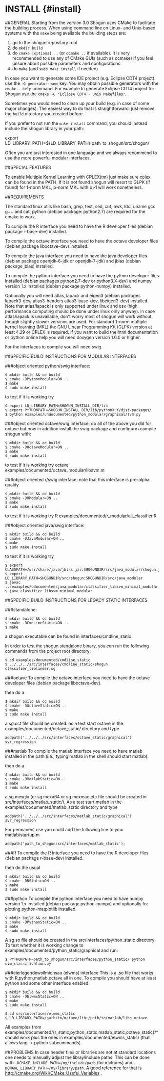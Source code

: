 INSTALL   {#install}
=======

##GENERAL
Starting from the version 3.0 Shogun uses CMake to facilitate
the building process. When using command line on Linux- and Unix-based
systems with the `make` being available the building steps are:

1. go to the shogun repository root
2. do `mkdir build`
3. do `cmake [options] ..` (or `ccmake ..` if available). It is very
recommended to use any of CMake GUIs (such as ccmake) if you feel unsure
about possible parameters and configurations.
4. do `make` (and `sudo make install` if needed)

In case you want to generate some IDE project (e.g. Eclipse CDT4 project)
use the `-G generator-name` key. You may obtain possible generators with
the `cmake --help` command. For example to generate Eclipse CDT4 project
for Shogun use the `cmake -G "Eclipse CDT4 - Unix Makefiles"`.

Sometimes you would need to clean up your build (e.g. in case of some major
changes). The easiest way to do that is straightforward:
just remove the `build` directory you created before.

If you prefer to not run the `make install` command, you should
instead include the shogun library in your path:

export LD_LIBRARY_PATH=${LD_LIBRARY_PATH}:path_to_shogun/src/shogun/

Often you are just interested in one language and we always recommend to
use the more powerful modular interfaces.

##SPECIAL FEATURES

To enable Multiple Kernel Learning with CPLEX(tm) just make sure cplex can
be found in the PATH. If it is not found shogun will resort to GLPK (if found)
for 1-norm MKL, p-norm MKL with p>1 will work nonetheless.

##REQUIREMENTS

The standard linux utils like bash, grep, test, sed, cut, awk, ldd, uname gcc
g++ and cat, python (debian package: python2.7) are required
for the cmake to work.

To compile the R interface you need to have the R developer files
(debian package r-base-dev) installed.

To compile the octave interface you need to have the octave developer files
(debian package liboctave-dev) installed.

To compile the java interface you need to have the java developer files
(debian package openjdk-6-jdk or openjdk-7-jdk) and jblas (debian package
jblas) installed.

To compile the python interface you need to have the python developer files
installed (debian packages python2.7-dev or python3.X-dev) and numpy
version 1.x installed (debian package python-numpy) installed.

Optionally you will need atlas, lapack and eigen3 (debian packages lapack3-dev,
atlas3-headers atlas3-base-dev, libeigen3-dev) installed. Note that
atlas/lapack is only supported under linux and osx (high performance computing
should be done under linux only anyway). In case atlas/lapack is unavailable,
don't worry most of shogun will work without, though slightly slower versions
are used. For standard 1-norm multiple kernel learning (MKL) the GNU Linear
Programming Kit (GLPK) version at least 4.29 or CPLEX is required. If you want
to build the html documentation or python online help you will need doxygen
version 1.6.0 or higher.

For the interfaces to compile you will need swig.


##SPECIFIC BUILD INSTRUCTIONS FOR MODULAR INTERFACES

###object oriented python/swig interface:

    $ mkdir build && cd build
    $ cmake -DPythonModular=ON ..
    $ make
    $ sudo make install

to test if it is working try

    $ export LD_LIBRARY_PATH=SHOGUN_INSTALL_DIR/lib
    $ export PYTHONPATH=SHOGUN_INSTALL_DIR/lib/pythonX.Y/dist-packages/
    $ python examples/undocumented/python_modular/graphical/svm.py

###object oriented octave/swig interface:
do all of the above you did for octave but now in addition install the swig
package and configure+compile shogun with:

    $ mkdir build && cd build
    $ cmake -DOctaveModular=ON ..
    $ make
    $ sudo make install

to test if it is working try octave examples/documented/octave_modular/libsvm.m

###object oriented r/swig interface:
note that this interface is pre-alpha quality

    $ mkdir build && cd build
    $ cmake -DRModular=ON ..
    $ make
    $ sudo make install

to test if it is working try R  examples/documented/r_modular/all_classifier.R

###object oriented java/swig interface:

    $ mkdir build && cd build
    $ cmake -DJavaModular=ON ..
    $ make
    $ sudo make install

to test if it is working try

    $ export CLASSPATH=/usr/share/java/jblas.jar:SHOGUNDIR/src/java_modular/shogun.jar:.
    $ export LD_LIBRARY_PATH=SHOGUNDIR/src/shogun:SHOGUNDIR/src/java_modular
    $ javac ../examples/udocumented/java_modular/classifier_libsvm_minimal_modular.java
    $ java classifier_libsvm_minimal_modular

##SPECIFIC BUILD INSTRUCTIONS FOR LEGACY STATIC INTERFACES

###standalone:

    $ mkdir build && cd build
    $ cmake -DCmdLineStatic=ON ..
    $ make

a shogun executable can be found in interfaces/cmdline_static

In order to test the shogun standalone binary, you can run the following
commands from the project root directory:

    $ cd examples/documented/cmdline_static
    $ ../../../src/interfaces/cmdline_static/shogun classifier_liblinear.sg

###octave
To compile the octave interface you need to have the octave developer files
(debian package liboctave-dev).

then do a

    $ mkdir build && cd build
    $ cmake -DOctaveStatic=ON ..
    $ make
    $ sudo make install

a sg.oct file should be created. as a test start octave in the
examples/documented/octave_static/ directory and type

    addpath('../../../src/interfaces/octave_static/graphical')
    svr_regression

###matlab
To compile the matlab interface you need to have matlab installed in the path
(i.e., typing matlab in the shell should start matlab).

then do a

    $ mkdir build && cd build
    $ cmake -DMatlabStatic=ON ..
    $ make
    $ sudo make install

a sg.mexglx (or sg.mexa64 or sg.mexmac etc file should be created in
src/interfaces/matlab_static/). As a test start matlab in the
examples/documented/matlab_static directory and type

    addpath('../../../src/interfaces/matlab_static/graphical')
    svr_regression

For permanent use you could add the following line to your matlab/startup.m

    addpath('path_to_shogun/src/interfaces/matlab_static');

###R
To compile the R interface you need to have the R developer files
(debian package r-base-dev) installed.

then do the usual

    $ mkdir build && cd build
    $ cmake -DRStatic=ON ..
    $ make
    $ sudo make install

###python
To compile the python interface you need to have numpy version 1.x installed
(debian package python-numpy) and optionally for plotting
python-matplotlib installed.

    $ mkdir build && cd build
    $ cmake -DPythonStatic=ON ..
    $ make
    $ sudo make install

A sg.so file should be created in the src/interfaces/python_static directory:
To test whether it is working change to examples/documented/python_static/graphical
and run:

    $ PYTHONPATH=path_to_shogun/src/interfaces/python_static/ python svm_classification.py

###eierlegendewollmichsau (elwms) interface
This is a .so file that works with R,python,matlab,octave all in one. To compile
you should have at least python and some other interface enabled:

    $ mkdir build && cd build
    $ cmake -DElwmsStatic=ON ..
    $ make
    $ sudo make install

    $ cd src/interfaces/elwms_static
    $ LD_LIBRARY_PATH=/path/to/octave/lib:/path/to/matlab/libs octave

All examples from
examples/documented/{r_static,python_static,matlab_static,octave_static}/*
should work plus the ones in examples/documented/elwms_static/
(that allows lang -> python subcommands).

##PROBLEMS
In case header files or libraries are not at standard locations one needs
to manually adjust the libray/include paths. This can be done with
`-DCMAKE_INCLUDE_PATH=/my/include/path` (for includes) and `-DCMAKE_LIBRARY_PATH=/my/library/path`.
A good reference for that is http://cmake.org/Wiki/CMake_Useful_Variables .
